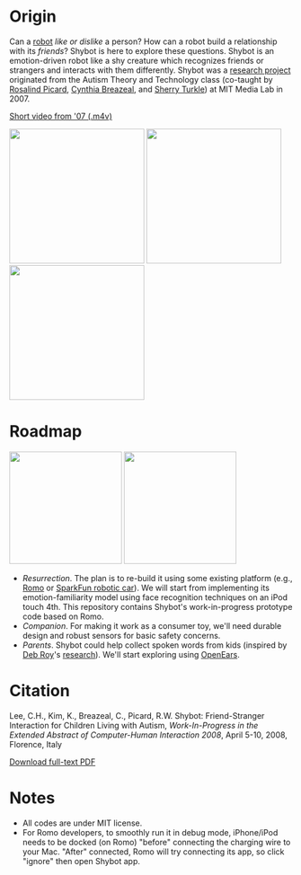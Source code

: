 Origin
======

Can a [robot](http://www.youtube.com/watch?v=3PMlDidyG_I "StarTrek: Measure of a Man") _like or dislike_ a person? How can a robot build a relationship with its _friends_? 
Shybot is here to explore these questions.
Shybot is an emotion-driven robot like a shy creature which recognizes friends or strangers and 
interacts with them differently. Shybot was a 
[research project](http://affect.media.mit.edu/projects.php?id=2306 "Affective Computing Group") 
originated from the Autism Theory and Technology class 
(co-taught by [Rosalind Picard](http://www.bbc.co.uk/news/technology-24652902?SThisFB), 
[Cynthia Breazeal](http://www.ted.com/talks/cynthia_breazeal_the_rise_of_personal_robots.html), and 
[Sherry Turkle](http://www.youtube.com/watch?v=Ikn-_myAfhQ)) at MIT Media Lab in 2007. 

[Short video from '07 (.m4v)](https://github.com/jackylee0424/shybot/blob/master/doc/shybot_07short.m4v?raw=true)

<img src="https://raw.github.com/jackylee0424/shybot/master/doc/shybot_07a.jpg" height=240 />
<img src="https://raw.github.com/jackylee0424/shybot/master/doc/shybot_07b.jpg" height=240 />
<img src="https://raw.github.com/jackylee0424/shybot/master/doc/shybot_07c.jpg" height=240 />


Roadmap
======

<img src="https://raw.github.com/jackylee0424/shybot/master/doc/shybot_13a.png" height=200 />
<img src="http://upload.wikimedia.org/wikipedia/commons/thumb/d/d3/Kou-Kou_by_Georgios_Iakovidis.jpg/200px-Kou-Kou_by_Georgios_Iakovidis.jpg" height=200 />

- _Resurrection_. The plan is to re-build it using some existing platform (e.g., [Romo](http://romotive.com/ "iPhone/iPod extension toy car")
or [SparkFun robotic car](https://www.sparkfun.com/products/10825)). 
We will start from implementing its emotion-familiarity model using face recognition techniques on an iPod touch 4th.
This repository contains Shybot's work-in-progress prototype code based on Romo. 
- _Companion_. For making it work as a consumer toy, we'll need durable design and robust sensors for basic safety concerns.
- _Parents_. Shybot could help collect spoken words from kids (inspired by [Deb Roy](http://www.ted.com/talks/deb_roy_the_birth_of_a_word.html "Deb's Ted Talk")'s [research](http://dkroy.media.mit.edu/publications/)).
We'll start exploring using [OpenEars](http://www.politepix.com/openears/).


Citation
======
Lee, C.H., Kim, K., Breazeal, C., Picard, R.W. Shybot: Friend-Stranger Interaction for Children Living with Autism, _Work-In-Progress in the Extended Abstract of Computer-Human Interaction 2008_, April 5-10, 2008, Florence, Italy

[Download full-text PDF](https://github.com/jackylee0424/shybot/blob/master/reference/chi08_shybot-lee.pdf?raw=true)


Notes
======
- All codes are under MIT license.
- For Romo developers, to smoothly run it in debug mode, iPhone/iPod needs to be docked (on Romo) "before" connecting the charging wire to your Mac. "After" connected, Romo will try connecting its app, so click "ignore" then open Shybot app.

